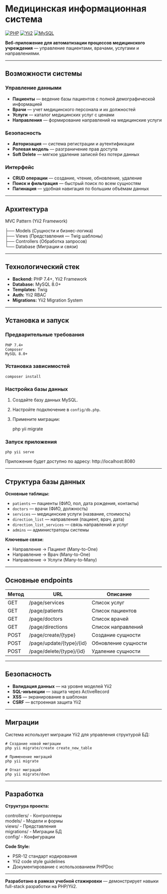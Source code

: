 # Медицинская информационная система

[![PHP](https://img.shields.io/badge/PHP-7.4+-blue.svg)](https://php.net)
[![Yii2](https://img.shields.io/badge/Yii2-2.0+-green.svg)](https://www.yiiframework.com/)
[![MySQL](https://img.shields.io/badge/MySQL-8.0+-orange.svg)](https://mysql.com)

**Веб-приложение для автоматизации процессов медицинского учреждения** — управление пациентами, врачами, услугами и направлениями.

---

## Возможности системы

### Управление данными
- **Пациенты** — ведение базы пациентов с полной демографической информацией
- **Врачи** — учет медицинского персонала и их должностей
- **Услуги** — каталог медицинских услуг с ценами
- **Направления** — формирование направлений на медицинские услуги

### Безопасность
- **Авторизация** — система регистрации и аутентификации
- **Ролевая модель** — разграничение прав доступа
- **Soft Delete** — мягкое удаление записей без потери данных

### Интерфейс
- **CRUD операции** — создание, чтение, обновление, удаление
- **Поиск и фильтрация** — быстрый поиск по всем сущностям
- **Пагинация** — удобная навигация по большим объёмам данных

---

## Архитектура

MVC Pattern (Yii2 Framework)

├── Models (Сущности и бизнес-логика)  
├── Views (Представления — Twig шаблоны)  
├── Controllers (Обработка запросов)  
└── Database (Миграции и связи)

---

## Технологический стек

- **Backend:** PHP 7.4+, Yii2 Framework  
- **Database:** MySQL 8.0+  
- **Templates:** Twig  
- **Auth:** Yii2 RBAC  
- **Migrations:** Yii2 Migration System

---

## Установка и запуск

### Предварительные требования

    PHP 7.4+
    Composer
    MySQL 8.0+

### Установка зависимостей

    composer install

### Настройка базы данных

1. Создайте базу данных MySQL.  
2. Настройте подключение в `config/db.php`.  
3. Примените миграции:

    php yii migrate

### Запуск приложения

    php yii serve

Приложение будет доступно по адресу: http://localhost:8080

---

## Структура базы данных

**Основные таблицы:**
- `patients` — пациенты (ФИО, пол, дата рождения, контакты)
- `doctors` — врачи (ФИО, должность)
- `services` — медицинские услуги (название, стоимость)
- `direction_list` — направления (пациент, врач, дата)
- `direction_list_services` — связь направлений и услуг
- `admins` — администраторы системы

**Ключевые связи:**
- Направление → Пациент (Many-to-One)
- Направление → Врач (Many-to-One)
- Направление → Услуги (Many-to-Many)

---

## Основные endpoints

| Метод | URL | Описание |
|-------|-----|----------|
| GET   | /page/services | Список услуг |
| GET   | /page/patients | Список пациентов |
| GET   | /page/doctors  | Список врачей |
| GET   | /page/directions | Список направлений |
| POST  | /page/create/{type} | Создание сущности |
| POST  | /page/update/{type}/{id} | Обновление сущности |
| POST  | /page/delete/{type}/{id} | Удаление сущности |

---

## Безопасность

- **Валидация данных** — на уровне моделей Yii2  
- **SQL-инъекции** — защита через ActiveRecord  
- **XSS** — экранирование в шаблонах  
- **CSRF** — встроенная защита Yii2

---

## Миграции

Система использует миграции Yii2 для управления структурой БД:

    # Создание новой миграции
    php yii migrate/create create_new_table

    # Применение миграций
    php yii migrate

    # Откат миграций
    php yii migrate/down

---

## Разработка

**Структура проекта:**

controllers/     - Контроллеры  
models/          - Модели и формы  
views/           - Представления  
migrations/      - Миграции БД  
config/          - Конфигурации

**Code Style:**
- PSR-12 стандарт кодирования  
- Yii2 code style guidelines  
- Документирование с использованием PHPDoc

---

**Разработано в рамках учебной стажировки** — демонстрирует навыки full-stack разработки на PHP/Yii2.
